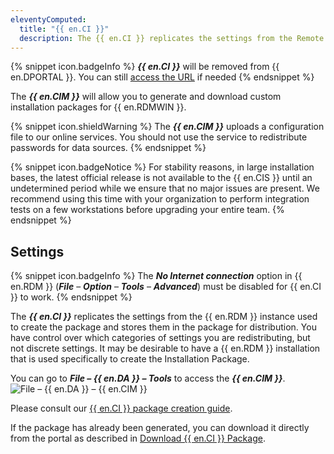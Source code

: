```yaml
---
eleventyComputed:
  title: "{{ en.CI }}"
  description: The {{ en.CI }} replicates the settings from the Remote Desktop Manager instance used to create the package and stores them in the package for distribution.
---
```

{% snippet icon.badgeInfo %}
***{{ en.CI }}*** will be removed from {{ en.DPORTAL }}. You can still [access the URL](https://docs.devolutions.net/kb/general-knowledge-base/rdm-online-services-removed-devolutions-portal/) if needed
{% endsnippet %}

The ***{{ en.CIM }}*** will allow you to generate and download custom installation packages for {{ en.RDMWIN }}.

{% snippet icon.shieldWarning %}
The ***{{ en.CIM }}*** uploads a configuration file to our online services. You should not use the service to redistribute passwords for data sources.
{% endsnippet %}

{% snippet icon.badgeNotice %}
For stability reasons, in large installation bases, the latest official release is not available to the {{ en.CIS }} until an undetermined period while we ensure that no major issues are present. We recommend using this time with your organization to perform integration tests on a few workstations before upgrading your entire team.
{% endsnippet %}

## Settings

{% snippet icon.badgeInfo %}
The ***No Internet connection*** option in {{ en.RDM }} (***File*** – ***Option*** – ***Tools*** – ***Advanced***) must be disabled for {{ en.CI }} to work.
{% endsnippet %}

The ***{{ en.CI }}*** replicates the settings from the {{ en.RDM }} instance used to create the package and stores them in the package for distribution. You have control over which categories of settings you are redistributing, but not discrete settings. It may be desirable to have a {{ en.RDM }} installation that is used specifically to create the Installation Package.

You can go to ***File – {{ en.DA }} – Tools*** to access the ***{{ en.CIM }}***.
![File – {{ en.DA }} – {{ en.CIM }}](https://cdnweb.devolutions.net/docs/en/cloud/clip0009.png)

Please consult our [{{ en.CI }} package creation guide](/rdm/windows/installation/client/custom-installer-service/).

If the package has already been generated, you can download it directly from the portal as described in [Download {{ en.CI }} Package](/cloud/rdm-online-services/custom-installer/download-custom-installer/).

